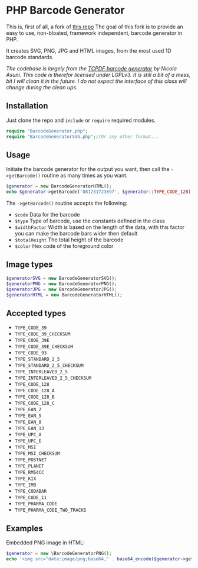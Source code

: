 # PHP Barcode Generator
This is, first of all, a fork of [this repo](https://github.com/violuke/php-barcodes)
The goal of this fork is to provide an easy to use, non-bloated, framework independent, barcode generator in PHP.

It creates SVG, PNG, JPG and HTML images, from the most used 1D barcode standards.

*The codebase is largely from the [TCPDF barcode generator](https://github.com/tecnickcom/TCPDF) by Nicola Asuni. This code is therefor licensed under LGPLv3. It is still a bit of a mess, bit I will clean it in the future. I do not expect the interface of this class will change during the clean ups.*

## Installation
Just clone the repo and `include` or `require` required modules.
```php
require "BarcodeGenerator.php";
require "BarcodeGeneratorSVG.php";//Or any other format...
```
## Usage
Initiate the barcode generator for the output you want, then call the `->getBarcode()` routine as many times as you want.

```php
$generator = new BarcodeGeneratorHTML();
echo $generator->getBarcode('081231723897', $generator::TYPE_CODE_128);
```

The `->getBarcode()` routine accepts the following:
- `$code` Data for the barcode
- `$type` Type of barcode, use the constants defined in the class
- `$widthFactor` Width is based on the length of the data, with this factor you can make the barcode bars wider then default
- `$totalHeight` The total height of the barcode
- `$color` Hex code of the foreground color

## Image types
```php
$generatorSVG = new BarcodeGeneratorSVG();
$generatorPNG = new BarcodeGeneratorPNG();
$generatorJPG = new BarcodeGeneratorJPG();
$generatorHTML = new BarcodeGeneratorHTML();
```

## Accepted types
- `TYPE_CODE_39`
- `TYPE_CODE_39_CHECKSUM`
- `TYPE_CODE_39E`
- `TYPE_CODE_39E_CHECKSUM`
- `TYPE_CODE_93`
- `TYPE_STANDARD_2_5`
- `TYPE_STANDARD_2_5_CHECKSUM`
- `TYPE_INTERLEAVED_2_5`
- `TYPE_INTERLEAVED_2_5_CHECKSUM`
- `TYPE_CODE_128`
- `TYPE_CODE_128_A`
- `TYPE_CODE_128_B`
- `TYPE_CODE_128_C`
- `TYPE_EAN_2`
- `TYPE_EAN_5`
- `TYPE_EAN_8`
- `TYPE_EAN_13`
- `TYPE_UPC_A`
- `TYPE_UPC_E`
- `TYPE_MSI`
- `TYPE_MSI_CHECKSUM`
- `TYPE_POSTNET`
- `TYPE_PLANET`
- `TYPE_RMS4CC`
- `TYPE_KIX`
- `TYPE_IMB`
- `TYPE_CODABAR`
- `TYPE_CODE_11`
- `TYPE_PHARMA_CODE`
- `TYPE_PHARMA_CODE_TWO_TRACKS`

## Examples
Embedded PNG image in HTML:

```php
$generator = new \BarcodeGeneratorPNG();
echo '<img src="data:image/png;base64,' . base64_encode($generator->getBarcode('081231723897', $generator::TYPE_CODE_128)) . '">';
```
